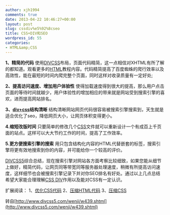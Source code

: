 ```yaml
---
author: xjh1994
comments: true
date: 2013-04-22 10:46:27+00:00
layout: post
slug: cssdiv%e5%92%8cseo
title: CSS+DIV和SEO
wordpress_id: 55
categories:
- HTML&amp;CSS
---
```


**1、精简的代码**
使用[DIVCSS](http://www.divcss5.com/)布局，页面代码精简，这一点相信对XHTML有所了解的都知道。观看更多的[HTML](http://www.divcss5.com/html/)教程内容。代码精简提高了百度蜘蛛的爬行效率以及高效性，能在最短的时间内爬完整个页面，同时这样对收录质量有一定好处;

**2、提高访问速度、增加用户体验性**
使得加载速度得到很大的提高，那么用户点击页面的等待时间就越少，用户体验性的增加相应的带来就是网站受到搜索引擎的喜欢，进而提高网站排名。

**3、**[**div+css**](http://www.divcss5.com/)**结构清晰**
结构清晰网站网页代码很容易被搜索引擎搜索到，天生就是适合优化了seo，降低网页大小，让网页体积变得更小。

**4.缩短改版时间**
只要简单的修改几个[CSS](http://www.divcss5.com/)文件就可以重新设计一个有成百上千页面的站点。这样可以大大节约工作的时间，提高了工作效率。

**5.更方便搜索引擎的搜索**
用只包含结构化内容的HTML代替嵌套的标签，搜索引擎将更有效地搜索到你的内容，并可能给你一个较高的评价。

[DIVCSS5](http://www.divcss5.com/)综合总结，现在搜索引擎对网站各方面考察比较细致，如果您能从细节上做好，精简代码，让网页同等带宽同等服务器处理速度，稍微有所提高访问速度，这样细节也会被搜索引擎记录下并对你SEO排名有好处。通过以上几点总结希望大家能合理理解[CSS DIV](http://www.divcss5.com/)作用以及能对CSS有一定认识。

扩展阅读：
1、[优化CSS代码](http://www.divcss5.com/jiqiao/j240.shtml)
2、[压缩HTML代码](http://www.divcss5.com/jiqiao/j326.shtml)
3、[压缩CSS](http://www.divcss5.com/jiqiao/j240.shtml)

转自[http://www.divcss5.com/wenji/w439.shtml](http://www.divcss5.com/wenji/w439.shtml)
